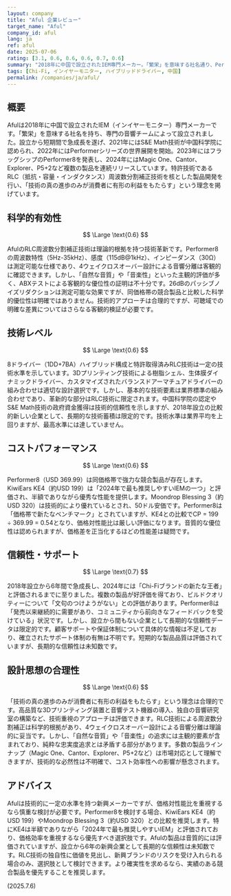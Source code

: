 ```yaml
---
layout: company
title: "Aful 企業レビュー"
target_name: "Aful"
company_id: aful
lang: ja
ref: aful
date: 2025-07-06
rating: [3.1, 0.6, 0.6, 0.6, 0.7, 0.6]
summary: "2018年に中国で設立されたIEM専門メーカー。「繁栄」を意味する社名通り、Performer8をはじめとする高品質インイヤーモニターで急成長。特許技術RLC周波数分割補正技術を核とした製品開発が特徴。2024年に複数の好評価製品をリリースし、Chi-Fiブランドの新たな王者と評価される。しかし、設立から間もなく長期的な信頼性は未知数。"
tags: [Chi-Fi, インイヤーモニター, ハイブリッドドライバー, 中国]
permalink: /companies/ja/aful/
---
```

## 概要

Afulは2018年に中国で設立されたIEM（インイヤーモニター）専門メーカーです。「繁栄」を意味する社名を持ち、専門の音響チームによって設立されました。設立から短期間で急成長を遂げ、2021年にはS&E Math技術が中国科学院に認められ、2022年にはPerformerシリーズの世界展開を開始。2023年にはフラッグシップのPerformer8を発表し、2024年にはMagic One、Cantor、Explorer、P5+2など複数の製品を連続リリースしています。特許技術であるRLC（抵抗・容量・インダクタンス）周波数分割補正技術を核とした製品開発を行い、「技術の真の進歩のみが消費者に有形の利益をもたらす」という理念を掲げています。

## 科学的有効性

$$ \Large \text{0.6} $$

AfulのRLC周波数分割補正技術は理論的根拠を持つ技術革新です。Performer8の周波数特性（5Hz-35kHz）、感度（115dB@1kHz）、インピーダンス（30Ω）は測定可能な仕様であり、4ウェイクロスオーバー設計による音響分離は客観的に確認できます。しかし、「自然な音質」や「音楽性」といった主観的評価が多く、ABXテストによる客観的な優位性の証明は不十分です。26dBのパッシブノイズリダクションは測定可能な効果ですが、同価格帯の競合製品と比較した科学的優位性は明確ではありません。技術的アプローチは合理的ですが、可聴域での明確な差異についてはさらなる客観的検証が必要です。

## 技術レベル

$$ \Large \text{0.6} $$

8ドライバー（1DD+7BA）ハイブリッド構成と特許取得済みRLC技術は一定の技術水準を示しています。3Dプリンティング技術による樹脂シェル、生体膜ダイナミックドライバー、カスタマイズされたバランスドアーマチュアドライバーの組み合わせは適切な設計選択です。しかし、基本的な技術要素は業界標準の組み合わせであり、革新的な部分はRLC技術に限定されます。中国科学院の認定やS&E Math技術の政府資金獲得は技術的信頼性を示しますが、2018年設立の比較的新しい企業として、長期的な技術蓄積は限定的です。技術水準は業界平均を上回りますが、最高水準には達していません。

## コストパフォーマンス

$$ \Large \text{0.6} $$

Performer8（USD 369.99）は同価格帯で強力な競合製品が存在します。KiwiEars KE4（約USD 199）は「2024年で最も推奨しやすいIEMの一つ」と評価され、半額でありながら優秀な性能を提供します。Moondrop Blessing 3（約USD 320）は技術的により優れているとされ、50ドル安価です。Performer8は「価格帯で新たなベンチマーク」とされていますが、KE4との比較でCP = 199 ÷ 369.99 = 0.54となり、価格対性能比は厳しい評価になります。音質的な優位性は認められますが、価格差を正当化するほどの性能差は疑問です。

## 信頼性・サポート

$$ \Large \text{0.7} $$

2018年設立から6年間で急成長し、2024年には「Chi-Fiブランドの新たな王者」と評価されるまでに至りました。複数の製品が好評価を得ており、ビルドクオリティーについて「文句のつけようがない」との評価があります。Performer8は「発売以来継続的に需要があり、コミュニティから前向きなフィードバックを受けている」状況です。しかし、設立から間もない企業として長期的な信頼性データは限定的です。顧客サポートや保証体制について具体的な情報は不足しており、確立されたサポート体制の有無は不明です。短期的な製品品質は評価されていますが、長期的な信頼性は未知数です。

## 設計思想の合理性

$$ \Large \text{0.6} $$

「技術の真の進歩のみが消費者に有形の利益をもたらす」という理念は合理的です。高品質な3Dプリンティング装置と音響テスト機器の導入、独自の音響研究室の構築など、技術重視のアプローチは評価できます。RLC技術による周波数分割補正は科学的根拠があり、4ウェイクロスオーバー設計による音響分離は理論的に妥当です。しかし、「自然な音質」や「音楽性」の追求には主観的要素が含まれており、純粋な忠実度追求とは矛盾する部分があります。多数の製品ラインナップ（Magic One、Cantor、Explorer、P5+2など）は市場対応として理解できますが、技術的な必然性は不明確で、コスト効率性への影響が懸念されます。

## アドバイス

Afulは技術的に一定の水準を持つ新興メーカーですが、価格対性能比を重視するなら慎重な検討が必要です。Performer8を検討する場合、KiwiEars KE4（約USD 199）やMoondrop Blessing 3（約USD 320）との比較を推奨します。特にKE4は半額でありながら「2024年で最も推奨しやすいIEM」と評価されており、価格効率を重視するなら優先すべき選択肢です。Afulの製品は音質的には評価されていますが、設立から6年の新興企業として長期的な信頼性は未知数です。RLC技術の独自性に価値を見出し、新興ブランドのリスクを受け入れられる場合のみ、選択肢として検討できます。より確実性を求めるなら、実績のある競合製品を優先することを推奨します。

(2025.7.6)